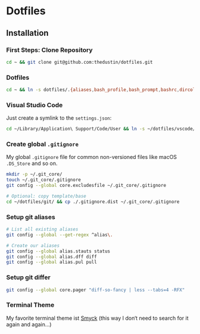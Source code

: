 # Dotfiles

## Installation

### First Steps: Clone Repository

```bash
cd ~ && git clone git@github.com:thedustin/dotfiles.git
```

### Dotfiles

```bash
cd ~ && ln -s dotfiles/.{aliases,bash_profile,bash_prompt,bashrc,dircolors,exports,functions,inputrc} .
```

### Visual Studio Code

Just create a symlink to the `settings.json`:

```bash
cd ~/Library/Application\ Support/Code/User && ln -s ~/dotfiles/vscode/settings.json
```

### Create global `.gitignore`

My global `.gitignore` file for common non-versioned files like macOS `.DS_Store` and so on.

```bash
mkdir -p ~/.git_core/
touch ~/.git_core/.gitignore
git config --global core.excludesfile ~/.git_core/.gitignore

# Optional: copy template/base
cd ~/dotfiles/git/ && cp ./.gitignore.dist ~/.git_core/.gitignore
```

### Setup git aliases

```bash
# List all existing aliases
git config --global --get-regex ^alias\.

# Create our aliases
git config --global alias.stauts status
git config --global alias.dff diff
git config --global alias.pul pull
```

### Setup git differ

```bash
git config --global core.pager "diff-so-fancy | less --tabs=4 -RFX"
```

### Terminal Theme

My favorite terminal theme ist [Smyck](https://github.com/hukl/Smyck-Color-Scheme) (this way I don‘t need to search for it again and again…)
